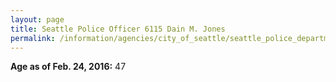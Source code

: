 ```yaml
---
layout: page
title: Seattle Police Officer 6115 Dain M. Jones
permalink: /information/agencies/city_of_seattle/seattle_police_department/copbook/6115/
---
```


**Age as of Feb. 24, 2016:** 47
